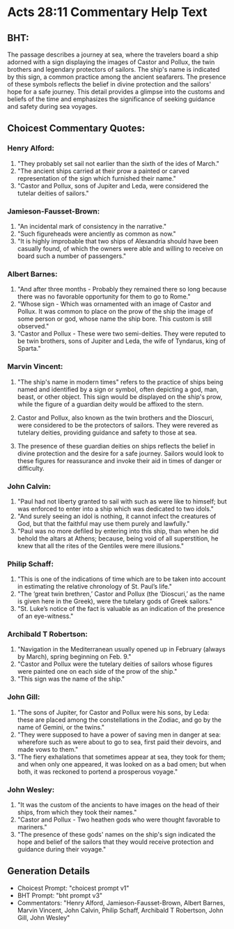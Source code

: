 # Acts 28:11 Commentary Help Text

## BHT:
The passage describes a journey at sea, where the travelers board a ship adorned with a sign displaying the images of Castor and Pollux, the twin brothers and legendary protectors of sailors. The ship's name is indicated by this sign, a common practice among the ancient seafarers. The presence of these symbols reflects the belief in divine protection and the sailors' hope for a safe journey. This detail provides a glimpse into the customs and beliefs of the time and emphasizes the significance of seeking guidance and safety during sea voyages.

## Choicest Commentary Quotes:
### Henry Alford:
1. "They probably set sail not earlier than the sixth of the ides of March."
2. "The ancient ships carried at their prow a painted or carved representation of the sign which furnished their name."
3. "Castor and Pollux, sons of Jupiter and Leda, were considered the tutelar deities of sailors."

### Jamieson-Fausset-Brown:
1. "An incidental mark of consistency in the narrative."
2. "Such figureheads were anciently as common as now."
3. "It is highly improbable that two ships of Alexandria should have been casually found, of which the owners were able and willing to receive on board such a number of passengers."

### Albert Barnes:
1. "And after three months - Probably they remained there so long because there was no favorable opportunity for them to go to Rome."
2. "Whose sign - Which was ornamented with an image of Castor and Pollux. It was common to place on the prow of the ship the image of some person or god, whose name the ship bore. This custom is still observed."
3. "Castor and Pollux - These were two semi-deities. They were reputed to be twin brothers, sons of Jupiter and Leda, the wife of Tyndarus, king of Sparta."

### Marvin Vincent:
1. "The ship's name in modern times" refers to the practice of ships being named and identified by a sign or symbol, often depicting a god, man, beast, or other object. This sign would be displayed on the ship's prow, while the figure of a guardian deity would be affixed to the stern. 

2. Castor and Pollux, also known as the twin brothers and the Dioscuri, were considered to be the protectors of sailors. They were revered as tutelary deities, providing guidance and safety to those at sea. 

3. The presence of these guardian deities on ships reflects the belief in divine protection and the desire for a safe journey. Sailors would look to these figures for reassurance and invoke their aid in times of danger or difficulty.

### John Calvin:
1. "Paul had not liberty granted to sail with such as were like to himself; but was enforced to enter into a ship which was dedicated to two idols."
2. "And surely seeing an idol is nothing, it cannot infect the creatures of God, but that the faithful may use them purely and lawfully."
3. "Paul was no more defiled by entering into this ship, than when he did behold the altars at Athens; because, being void of all superstition, he knew that all the rites of the Gentiles were mere illusions."

### Philip Schaff:
1. "This is one of the indications of time which are to be taken into account in estimating the relative chronology of St. Paul’s life."
2. "The ‘great twin brethren,’ Castor and Pollux (the ‘Dioscuri,’ as the name is given here in the Greek), were the tutelary gods of Greek sailors."
3. "St. Luke’s notice of the fact is valuable as an indication of the presence of an eye-witness."

### Archibald T Robertson:
1. "Navigation in the Mediterranean usually opened up in February (always by March), spring beginning on Feb. 9." 
2. "Castor and Pollux were the tutelary deities of sailors whose figures were painted one on each side of the prow of the ship." 
3. "This sign was the name of the ship."

### John Gill:
1. "The sons of Jupiter, for Castor and Pollux were his sons, by Leda: these are placed among the constellations in the Zodiac, and go by the name of Gemini, or the twins."
2. "They were supposed to have a power of saving men in danger at sea: wherefore such as were about to go to sea, first paid their devoirs, and made vows to them."
3. "The fiery exhalations that sometimes appear at sea, they took for them; and when only one appeared, it was looked on as a bad omen; but when both, it was reckoned to portend a prosperous voyage."

### John Wesley:
1. "It was the custom of the ancients to have images on the head of their ships, from which they took their names."
2. "Castor and Pollux - Two heathen gods who were thought favorable to mariners."
3. "The presence of these gods' names on the ship's sign indicated the hope and belief of the sailors that they would receive protection and guidance during their voyage."


## Generation Details
- Choicest Prompt: "choicest prompt v1"
- BHT Prompt: "bht prompt v3"
- Commentators: "Henry Alford, Jamieson-Fausset-Brown, Albert Barnes, Marvin Vincent, John Calvin, Philip Schaff, Archibald T Robertson, John Gill, John Wesley"
